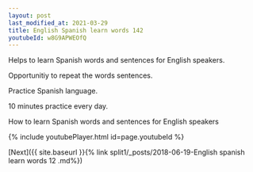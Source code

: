 ```yaml
---
layout: post
last_modified_at: 2021-03-29
title: English Spanish learn words 142 
youtubeId: w8G9APWEOfQ
---
```

 
 
Helps to learn Spanish words and sentences for English speakers.

Opportunitiy to repeat the words sentences. 

Practice Spanish language. 
 
10 minutes practice every day. 
 
How to learn Spanish words and sentences for English speakers 
 
{% include youtubePlayer.html id=page.youtubeId %}
 
 
[Next]({{ site.baseurl }}{% link  split1/_posts/2018-06-19-English spanish learn words 12 .md%})
 
